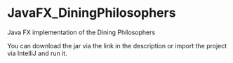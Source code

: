 # JavaFX_DiningPhilosophers
Java FX implementation of the Dining Philosophers

You can download the jar via the link in the description or import the project via IntelliJ and run it.
